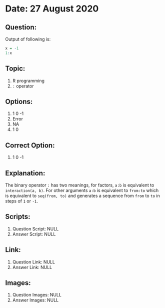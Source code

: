 # Date: 27 August 2020

## Question:
Output of following is:
```r
x = -1
1:x
```

## Topic:
1. R programming
2. `:` operator

## Options:
1. 1 0 -1
2. Error
3. NA
4. 1 0

## Correct Option:
1. 1 0 -1

## Explanation:
The binary operator `:` has two meanings, for factors, `a:b` is equivalent to `interaction(a, b)`. For other arguments `a:b` is equivalent to `from:to` which is equivalent to `seq(from, to)` and generates a sequence from `from` to `to` in steps of `1` or `-1`.

## Scripts:
1. Question Script: NULL
2. Answer Script: NULL

## Link:
1. Question Link: NULL
2. Answer Link: NULL

## Images:
1. Question Images: NULL
2. Answer Images: NULL
